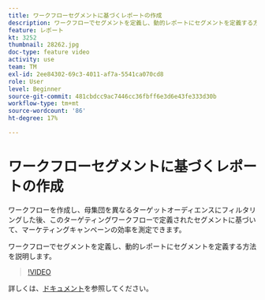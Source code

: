 ```yaml
---
title: ワークフローセグメントに基づくレポートの作成
description: ワークフローでセグメントを定義し、動的レポートにセグメントを定義する方法を説明します。
feature: レポート
kt: 3252
thumbnail: 28262.jpg
doc-type: feature video
activity: use
team: TM
exl-id: 2ee84302-69c3-4011-af7a-5541ca070cd8
role: User
level: Beginner
source-git-commit: 481cbdcc9ac7446cc36fbff6e3d6e43fe333d30b
workflow-type: tm+mt
source-wordcount: '86'
ht-degree: 17%

---
```


# ワークフローセグメントに基づくレポートの作成

ワークフローを作成し、母集団を異なるターゲットオーディエンスにフィルタリングした後、このターゲティングワークフローで定義されたセグメントに基づいて、マーケティングキャンペーンの効率を測定できます。

ワークフローでセグメントを定義し、動的レポートにセグメントを定義する方法を説明します。

>[!VIDEO](https://video.tv.adobe.com/v/28262?quality=12)

詳しくは、[ドキュメント](https://experienceleague.adobe.com/docs/campaign-standard/using/reporting/customizing-reports/creating-a-report-workflow-segment.html?lang=en)を参照してください。
